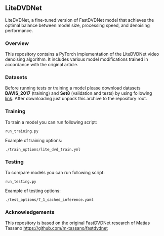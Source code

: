 ## LiteDVDNet

LiteDVDNet, a fine-tuned version of FastDVDNet model that achieves the optimal balance between model size, processing speed, and denoising performance.

### Overview

This repository contains a PyTorch implementation of the LiteDVDNet video denoising algorithm. 
It includes various model modifications trained in accordance with the original article.

### Datasets 

Before running tests or training a model please download datasets <b>DAVIS_2017</b> (training) and 
<b>Set8</b> (validation and tests) by using following
[link](https://drive.google.com/file/d/1a809w-YIpt7ksO0eKuauqDFZVmkYbnVo/view?usp=drive_link). 
After downloading just unpack this archive to the repository root.

### Training

To train a model you can run following script:

```
run_training.py
```
Example of training options:
```
./train_options/lite_dvd_train.yml
```

### Testing

To compare models you can run following script:

```
run_testing.py
```
Example of testing options:
```
./test_options/7_1_cached_inference.yaml
```


### Acknowledgements

This repository is based on the original FastDVDNet research of Matias Tassano 
https://github.com/m-tassano/fastdvdnet


